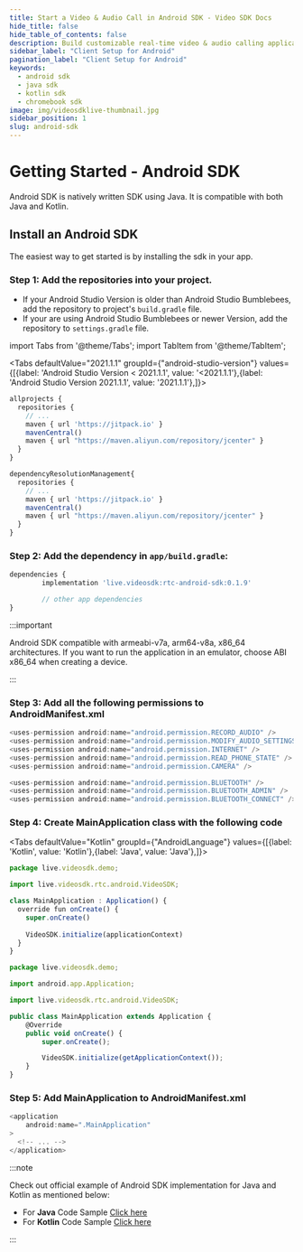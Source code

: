 ```yaml
---
title: Start a Video & Audio Call in Android SDK - Video SDK Docs
hide_title: false
hide_table_of_contents: false
description: Build customizable real-time video & audio calling applications in Android SDK using Video SDK add live Video & Audio conferencing to your applications.
sidebar_label: "Client Setup for Android"
pagination_label: "Client Setup for Android"
keywords:
  - android sdk
  - java sdk
  - kotlin sdk
  - chromebook sdk
image: img/videosdklive-thumbnail.jpg
sidebar_position: 1
slug: android-sdk
---
```


# Getting Started - Android SDK

Android SDK is natively written SDK using Java. It is compatible with both Java and Kotlin.

## Install an Android SDK

The easiest way to get started is by installing the sdk in your app.

### Step 1: Add the repositories into your project.

- If your Android Studio Version is older than Android Studio Bumblebees, add the repository to project's `build.gradle` file.
- If your are using Android Studio Bumblebees or newer Version, add the repository to `settings.gradle` file.

import Tabs from '@theme/Tabs';
import TabItem from '@theme/TabItem';

<Tabs
defaultValue="2021.1.1"
groupId={"android-studio-version"}
values={[{label: 'Android Studio Version < 2021.1.1', value: '<2021.1.1'},{label: 'Android Studio Version 2021.1.1', value: '2021.1.1'},]}>

<TabItem value="<2021.1.1">

```js title="build.gradle"
allprojects {
  repositories {
    // ...
    maven { url 'https://jitpack.io' }
    mavenCentral()
    maven { url "https://maven.aliyun.com/repository/jcenter" }
  }
}
```

</TabItem>

<TabItem value="2021.1.1">

```js title="settings.gradle"
dependencyResolutionManagement{
  repositories {
    // ...
    maven { url 'https://jitpack.io' }
    mavenCentral()
    maven { url "https://maven.aliyun.com/repository/jcenter" }
  }
}
```

</TabItem>

</Tabs>


### Step 2: Add the dependency in `app/build.gradle`:

```js title="app/build.gradle"
dependencies {
		implementation 'live.videosdk:rtc-android-sdk:0.1.9'

		// other app dependencies
}
```

:::important

Android SDK compatible with armeabi-v7a, arm64-v8a, x86_64 architectures. If you want to run the application in an emulator, choose ABI x86_64 when creating a device.

:::

### Step 3: Add all the following permissions to AndroidManifest.xml

```js title="AndroidManifest.xml"
<uses-permission android:name="android.permission.RECORD_AUDIO" />
<uses-permission android:name="android.permission.MODIFY_AUDIO_SETTINGS" />
<uses-permission android:name="android.permission.INTERNET" />
<uses-permission android:name="android.permission.READ_PHONE_STATE" />
<uses-permission android:name="android.permission.CAMERA" />

<uses-permission android:name="android.permission.BLUETOOTH" />
<uses-permission android:name="android.permission.BLUETOOTH_ADMIN" />
<uses-permission android:name="android.permission.BLUETOOTH_CONNECT" />

```

### Step 4: Create MainApplication class with the following code

<Tabs
defaultValue="Kotlin"
groupId={"AndroidLanguage"}
values={[{label: 'Kotlin', value: 'Kotlin'},{label: 'Java', value: 'Java'},]}>

<TabItem value="Kotlin">

```js title="MainApplication.kt"
package live.videosdk.demo;

import live.videosdk.rtc.android.VideoSDK;

class MainApplication : Application() {
  override fun onCreate() {
    super.onCreate()
    
    VideoSDK.initialize(applicationContext)
  }
}
```

</TabItem>

<TabItem value="Java">

```js title="MainApplication.java"
package live.videosdk.demo;

import android.app.Application;

import live.videosdk.rtc.android.VideoSDK;

public class MainApplication extends Application {
    @Override
    public void onCreate() {
        super.onCreate();

        VideoSDK.initialize(getApplicationContext());
    }
}
```

</TabItem>

</Tabs>

### Step 5: Add MainApplication to AndroidManifest.xml

```js title="AndroidManifest.xml"
<application
    android:name=".MainApplication"
>
  <!-- ... -->
</application>
```

:::note

Check out official example of Android SDK implementation for Java and Kotlin as mentioned below: 

- For **Java** Code Sample [Click here](https://github.com/videosdk-live/videosdk-rtc-android-java-sdk-example)<br />
- For **Kotlin** Code Sample [Click here](https://github.com/videosdk-live/videosdk-rtc-android-kotlin-sdk-example)

:::
